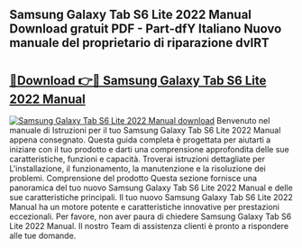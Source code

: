 ## Samsung Galaxy Tab S6 Lite 2022 Manual Download gratuit PDF - Part-dfY Italiano Nuovo manuale del proprietario di riparazione dvIRT

# <h2><a href="http://dfebtrf.blite.top/?on=Samsung+Galaxy+Tab+S6+Lite+2022+Manual">🔗Download 👉🔴 Samsung Galaxy Tab S6 Lite 2022 Manual</a></h2>

[![Samsung Galaxy Tab S6 Lite 2022 Manual download](https://i.imgur.com/lujVjoI.png)](http://dfebtrf.blite.top/?on=Samsung+Galaxy+Tab+S6+Lite+2022+Manual)
Benvenuto nel manuale di Istruzioni per il tuo Samsung Galaxy Tab S6 Lite 2022 Manual appena consegnato. Questa guida completa è progettata per aiutarti a iniziare con il tuo prodotto e darti una comprensione approfondita delle sue caratteristiche, funzioni e capacità. Troverai istruzioni dettagliate per L'installazione, il funzionamento, la manutenzione e la risoluzione dei problemi. Comprensione del prodotto Questa sezione fornisce una panoramica del tuo nuovo Samsung Galaxy Tab S6 Lite 2022 Manual e delle sue caratteristiche principali. Il tuo nuovo Samsung Galaxy Tab S6 Lite 2022 Manual ha un motore potente e caratteristiche innovative per prestazioni eccezionali. Per favore, non aver paura di chiedere Samsung Galaxy Tab S6 Lite 2022 Manual. Il nostro Team di assistenza clienti è pronto a rispondere alle tue domande.

